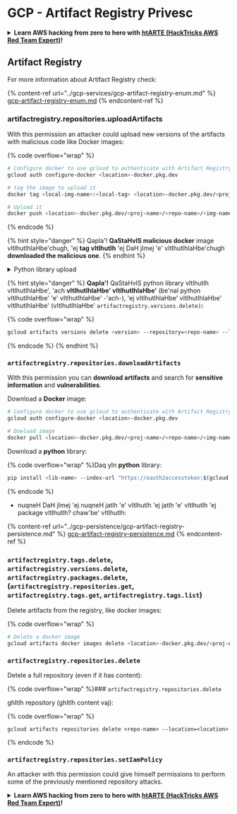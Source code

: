 # GCP - Artifact Registry Privesc

<details>

<summary><strong>Learn AWS hacking from zero to hero with</strong> <a href="https://training.hacktricks.xyz/courses/arte"><strong>htARTE (HackTricks AWS Red Team Expert)</strong></a><strong>!</strong></summary>

Other ways to support HackTricks:

* If you want to see your **company advertised in HackTricks** or **download HackTricks in PDF** Check the [**SUBSCRIPTION PLANS**](https://github.com/sponsors/carlospolop)!
* Get the [**official PEASS & HackTricks swag**](https://peass.creator-spring.com)
* Discover [**The PEASS Family**](https://opensea.io/collection/the-peass-family), our collection of exclusive [**NFTs**](https://opensea.io/collection/the-peass-family)
* **Join the** 💬 [**Discord group**](https://discord.gg/hRep4RUj7f) or the [**telegram group**](https://t.me/peass) or **follow** us on **Twitter** 🐦 [**@hacktricks_live**](https://twitter.com/hacktricks_live)**.**
* **Share your hacking tricks by submitting PRs to the** [**HackTricks**](https://github.com/carlospolop/hacktricks) and [**HackTricks Cloud**](https://github.com/carlospolop/hacktricks-cloud) github repos.

</details>

## Artifact Registry

For more information about Artifact Registry check:

{% content-ref url="../gcp-services/gcp-artifact-registry-enum.md" %}
[gcp-artifact-registry-enum.md](../gcp-services/gcp-artifact-registry-enum.md)
{% endcontent-ref %}

### artifactregistry.repositories.uploadArtifacts

With this permission an attacker could upload new versions of the artifacts with malicious code like Docker images:

{% code overflow="wrap" %}
```bash
# Configure docker to use gcloud to authenticate with Artifact Registry
gcloud auth configure-docker <location>-docker.pkg.dev

# tag the image to upload it
docker tag <local-img-name>:<local-tag> <location>-docker.pkg.dev/<proj-name>/<repo-name>/<img-name>:<tag>

# Upload it
docker push <location>-docker.pkg.dev/<proj-name>/<repo-name>/<img-name>:<tag>
```
{% endcode %}

{% hint style="danger" %}
Qapla'! **QaStaHvIS malicious docker** image vItlhutlhlaHbe'chugh, 'ej **tag vItlhutlh** 'ej DaH jImej 'e' vItlhutlhlaHbe'chugh **downloaded the malicious one**.
{% endhint %}

<details>

<summary>Python library upload</summary>

**Qapla'! library upload laH** (registry latest version download 'e' vItlhutlhlaHbe'chugh 'e' vItlhutlhlaHbe'chugh 'e' vItlhutlhlaHbe'chugh 'e' vItlhutlhlaHbe'chugh 'e' vItlhutlhlaHbe'chugh 'e' vItlhutlhlaHbe'chugh 'e' vItlhutlhlaHbe'chugh 'e' vItlhutlhlaHbe'chugh 'e' vItlhutlhlaHbe'chugh 'e' vItlhutlhlaHbe'chugh 'e' vItlhutlhlaHbe'chugh 'e' vItlhutlhlaHbe'chugh 'e' vItlhutlhlaHbe'chugh 'e' vItlhutlhlaHbe'chugh 'e' vItlhutlhlaHbe'chugh 'e' vItlhutlhlaHbe'chugh 'e' vItlhutlhlaHbe'chugh 'e' vItlhutlhlaHbe'chugh 'e' vItlhutlhlaHbe'chugh 'e' vItlhutlhlaHbe'chugh 'e' vItlhutlhlaHbe'chugh 'e' vItlhutlhlaHbe'chugh 'e' vItlhutlhlaHbe'chugh 'e' vItlhutlhlaHbe'chugh 'e' vItlhutlhlaHbe'chugh 'e' vItlhutlhlaHbe'chugh 'e' vItlhutlhlaHbe'chugh 'e' vItlhutlhlaHbe'chugh 'e' vItlhutlhlaHbe'chugh 'e' vItlhutlhlaHbe'chugh 'e' vItlhutlhlaHbe'chugh 'e' vItlhutlhlaHbe'chugh 'e' vItlhutlhlaHbe'chugh 'e' vItlhutlhlaHbe'chugh 'e' vItlhutlhlaHbe'chugh 'e' vItlhutlhlaHbe'chugh 'e' vItlhutlhlaHbe'chugh 'e' vItlhutlhlaHbe'chugh 'e' vItlhutlhlaHbe'chugh 'e' vItlhutlhlaHbe'chugh 'e' vItlhutlhlaHbe'chugh 'e' vItlhutlhlaHbe'chugh 'e' vItlhutlhlaHbe'chugh 'e' vItlhutlhlaHbe'chugh 'e' vItlhutlhlaHbe'chugh 'e' vItlhutlhlaHbe'chugh 'e' vItlhutlhlaHbe'chugh 'e' vItlhutlhlaHbe'chugh 'e' vItlhutlhlaHbe'chugh 'e' vItlhutlhlaHbe'chugh 'e' vItlhutlhlaHbe'chugh 'e' vItlhutlhlaHbe'chugh 'e' vItlhutlhlaHbe'chugh 'e' vItlhutlhlaHbe'chugh 'e' vItlhutlhlaHbe'chugh 'e' vItlhutlhlaHbe'chugh 'e' vItlhutlhlaHbe'chugh 'e' vItlhutlhlaHbe'chugh 'e' vItlhutlhlaHbe'chugh 'e' vItlhutlhlaHbe'chugh 'e' vItlhutlhlaHbe'chugh 'e' vItlhutlhlaHbe'chugh 'e' vItlhutlhlaHbe'chugh 'e' vItlhutlhlaHbe'chugh 'e' vItlhutlhlaHbe'chugh 'e' vItlhutlhlaHbe'chugh 'e' vItlhutlhlaHbe'chugh 'e' vItlhutlhlaHbe'chugh 'e' vItlhutlhlaHbe'chugh 'e' vItlhutlhlaHbe'chugh 'e' vItlhutlhlaHbe'chugh 'e' vItlhutlhlaHbe'chugh 'e' vItlhutlhlaHbe'chugh 'e' vItlhutlhlaHbe'chugh 'e' vItlhutlhlaHbe'chugh 'e' vItlhutlhlaHbe'chugh 'e' vItlhutlhlaHbe'chugh 'e' vItlhutlhlaHbe'chugh 'e' vItlhutlhlaHbe'chugh 'e' vItlhutlhlaHbe'chugh 'e' vItlhutlhlaHbe'chugh 'e' vItlhutlhlaHbe'chugh 'e' vItlhutlhlaHbe'chugh 'e' vItlhutlhlaHbe'chugh 'e' vItlhutlhlaHbe'chugh 'e' vItlhutlhlaHbe'chugh 'e' vItlhutlhlaHbe'chugh 'e' vItlhutlhlaHbe'chugh 'e' vItlhutlhlaHbe'chugh 'e' vItlhutlhlaHbe'chugh 'e' vItlhutlhlaHbe'chugh 'e' vItlhutlhlaHbe'chugh 'e' vItlhutlhlaHbe'chugh 'e' vItlhutlhlaHbe'chugh 'e' vItlhutlhlaHbe'chugh 'e' vItlhutlhlaHbe'chugh 'e' vItlhutlhlaHbe'chugh 'e' vItlhutlhlaHbe'chugh 'e' vItlhutlhlaHbe'chugh 'e' vItlhutlhlaHbe'chugh 'e' vItlhutlhlaHbe'chugh 'e' vItlhutlhlaHbe'chugh 'e' vItlhutlhlaHbe'chugh 'e' vItlhutlhlaHbe'chugh 'e' vItlhutlhlaHbe'chugh 'e' vItlhutlhlaHbe'chugh 'e' vItlhutlhlaHbe'chugh 'e' vItlhutlhlaHbe'chugh 'e' vItlhutlhlaHbe'chugh 'e' vItlhutlhlaHbe'chugh 'e' vItlhutlhlaHbe'chugh 'e' vItlhutlhlaHbe'chugh 'e' vItlhutlhlaHbe'chugh 'e' vItlhutlhlaHbe'chugh 'e' vItlhutlhlaHbe'chugh 'e' vItlhutlhlaHbe'chugh 'e' vItlhutlhlaHbe'chugh 'e' vItlhutlhlaHbe'chugh 'e' vItlhutlhlaHbe'chugh 'e' vItlhutlhlaHbe'chugh 'e' vItlhutlhlaHbe'chugh 'e' vItlhutlhlaHbe'chugh 'e' vItlhutlhlaHbe'chugh 'e' vItlhutlhlaHbe'chugh 'e' vItlhutlhlaHbe'chugh 'e' vItlhutlhlaHbe'chugh 'e' vItlhutlhlaHbe'chugh 'e' vItlhutlhlaHbe'chugh 'e' vItlhutlhlaHbe'chugh 'e' vItlhutlhlaHbe'chugh 'e' vItlhutlhlaHbe'chugh 'e' vItlhutlhlaHbe'chugh 'e' vItlhutlhlaHbe'chugh 'e' vItlhutlhlaHbe'chugh 'e' vItlhutlhlaHbe'chugh 'e' vItlhutlhlaHbe'chugh 'e' vItlhutlhlaHbe'chugh 'e' vItlhutlhlaHbe'chugh 'e' vItlhutlhlaHbe'chugh 'e' vItlhutlhlaHbe'chugh 'e' vItlhutlhlaHbe'chugh 'e' vItlhutlhlaHbe'chugh 'e' vItlhutlhlaHbe'chugh 'e' vItlhutlhlaHbe'chugh 'e' vItlhutlhlaHbe'chugh 'e' vItlhutlhlaHbe'chugh 'e' vItlhutlhlaHbe'chugh 'e' vItlhutlhlaHbe'chugh 'e' vItlhutlhlaHbe'chugh 'e' vItlhutlhlaHbe'chugh 'e' vItlhutlhlaHbe'chugh 'e' vItlhutlhlaHbe'chugh 'e' vItlhutlhlaHbe'chugh 'e' vItlhutlhlaHbe'chugh 'e' vItlhutlhlaHbe'chugh 'e' vItlhutlhlaHbe'chugh 'e' vItlhutlhlaHbe'chugh 'e' vItlhutlhlaHbe'chugh 'e' vItlhutlhlaHbe'chugh 'e' vItlhutlhlaHbe'chugh 'e' vItlhutlhlaHbe'chugh 'e' vItlhutlhlaHbe'chugh 'e' vItlhutlhlaHbe'chugh 'e' vItlhutlhlaHbe'chugh 'e' vItlhutlhlaHbe'chugh 'e' vItlhutlhlaHbe'chugh 'e' vItlhutlhlaHbe'chugh 'e' vItlhutlhlaHbe'chugh 'e' vItlhutlhlaHbe'chugh 'e' vItlhutlhlaHbe'chugh 'e' vItlhutlhlaHbe'chugh 'e' vItlhutlhlaHbe'chugh 'e' vItlhutlhlaHbe'chugh 'e' vItlhutlhlaHbe'chugh 'e' vItlhutlhlaHbe'chugh 'e' vItlhutlhlaHbe'chugh 'e' vItlhutlhlaHbe'chugh 'e' vItlhutlhlaHbe'chugh 'e' vItlhutlhlaHbe'chugh 'e' vItlhutlhlaHbe'chugh 'e' vItlhutlhlaHbe'chugh 'e' vItlhutlhlaHbe'chugh 'e' vItlhutlhlaHbe'chugh 'e' vItlhutlhlaHbe'chugh 'e' vItlhutlhlaHbe'chugh 'e' vItlhutlhlaHbe'chugh 'e' vItlhutlhlaHbe'chugh 'e' vItlhutlhlaHbe'chugh 'e' vItlhutlhlaHbe'chugh 'e' vItlhutlhlaHbe'chugh 'e' vItlhutlhlaHbe'chugh 'e' vItlhutlhlaHbe'chugh 'e' vItlhutlhlaHbe'chugh 'e' vItlhutlhlaHbe'chugh 'e' vItlhutlhlaHbe'chugh 'e' vItlhutlhlaHbe'chugh 'e' vItlhutlhlaHbe'chugh 'e' vItlhutlhlaHbe'chugh 'e' vItlhutlhlaHbe'chugh 'e' vItlhutlhlaHbe'chugh 'e' vItlhutlhlaHbe'chugh 'e' vItlhutlhlaHbe'chugh 'e' vItlhutlhlaHbe'chugh 'e' vItlhutlhlaHbe'chugh 'e' vItlhutlhlaHbe'chugh 'e' vItlhutlhlaHbe'chugh 'e' vItlhutlhlaHbe'chugh 'e' vItlhutlhlaHbe'chugh 'e' vItlhutlhlaHbe'chugh 'e' vItlhutlhlaHbe'chugh 'e' vItlhutlhlaHbe'chugh 'e' vItlhutlhlaHbe'chugh 'e' vItlhutlhlaHbe'chugh 'e' vItlhutlhlaHbe'chugh 'e' vItlhutlhlaHbe'chugh 'e' vItlhutlhlaHbe'chugh 'e' vItlhutlhlaHbe'chugh 'e' vItlhutlhlaHbe'chugh 'e' vItlhutlhlaHbe'chugh 'e' vItlhutlhlaHbe'chugh 'e' vItlhutlhlaHbe'chugh 'e' vItlhutlhlaHbe'chugh 'e' vItlhutlhlaHbe'chugh 'e' vItlhutlhlaHbe'chugh 'e' vItlhutlhlaHbe'chugh 'e' vItlhutlhlaHbe'chugh 'e' vItlhutlhlaHbe'chugh 'e' vItlhutlhlaHbe'chugh 'e' vItlhutlhlaHbe'chugh 'e' vItlhutlhlaHbe'chugh 'e' vItlhutlhlaHbe'chugh 'e' vItlhutlhlaHbe'chugh 'e' vItlhutlhlaHbe'chugh 'e' vItlh
```bash
rm -rf dist build hello_world.egg-info
```
</details>

{% hint style="danger" %}
**Qapla'!** QaStaHvIS python library vItlhutlh vItlhutlhlaHbe', 'ach **vItlhutlhlaHbe' vItlhutlhlaHbe'** (be'nal python vItlhutlhlaHbe' 'e' vItlhutlhlaHbe' -'ach-), 'ej vItlhutlhlaHbe' vItlhutlhlaHbe' vItlhutlhlaHbe' (vItlhutlhlaHbe' `artifactregistry.versions.delete)`**:**

{% code overflow="wrap" %}
```sh
gcloud artifacts versions delete <version> --repository=<repo-name> --location=<location> --package=<lib-name>
```
{% endcode %}
{% endhint %}

### `artifactregistry.repositories.downloadArtifacts`

With this permission you can **download artifacts** and search for **sensitive information** and **vulnerabilities**.

Download a **Docker** image:
```sh
# Configure docker to use gcloud to authenticate with Artifact Registry
gcloud auth configure-docker <location>-docker.pkg.dev

# Dowload image
docker pull <location>-docker.pkg.dev/<proj-name>/<repo-name>/<img-name>:<tag>
```
Download a **python** library:

{% code overflow="wrap" %}Daq yIn **python** library:
```bash
pip install <lib-name> --index-url "https://oauth2accesstoken:$(gcloud auth print-access-token)@<location>-python.pkg.dev/<project-id>/<repo-name>/simple/" --trusted-host <location>-python.pkg.dev --no-cache-dir
```
{% endcode %}

* nuqneH DaH jImej 'ej nuqneH jatlh 'e' vItlhutlh 'ej jatlh 'e' vItlhutlh 'ej package vItlhutlh? chaw'be' vItlhutlh:

{% content-ref url="../gcp-persistence/gcp-artifact-registry-persistence.md" %}
[gcp-artifact-registry-persistence.md](../gcp-persistence/gcp-artifact-registry-persistence.md)
{% endcontent-ref %}

### `artifactregistry.tags.delete`, `artifactregistry.versions.delete`, `artifactregistry.packages.delete`, (`artifactregistry.repositories.get`, `artifactregistry.tags.get`, `artifactregistry.tags.list`)

Delete artifacts from the registry, like docker images:

{% code overflow="wrap" %}
```bash
# Delete a docker image
gcloud artifacts docker images delete <location>-docker.pkg.dev/<proj-name>/<repo-name>/<img-name>:<tag>
```
### `artifactregistry.repositories.delete`

Detele a full repository (even if it has content):

{% code overflow="wrap" %}### `artifactregistry.repositories.delete`

ghItlh repository (ghItlh content vaj):

{% code overflow="wrap" %}
```
gcloud artifacts repositories delete <repo-name> --location=<location>
```
{% endcode %}

### `artifactregistry.repositories.setIamPolicy`

An attacker with this permission could give himself permissions to perform some of the previously mentioned repository attacks.

<details>

<summary><strong>Learn AWS hacking from zero to hero with</strong> <a href="https://training.hacktricks.xyz/courses/arte"><strong>htARTE (HackTricks AWS Red Team Expert)</strong></a><strong>!</strong></summary>

Other ways to support HackTricks:

* If you want to see your **company advertised in HackTricks** or **download HackTricks in PDF** Check the [**SUBSCRIPTION PLANS**](https://github.com/sponsors/carlospolop)!
* Get the [**official PEASS & HackTricks swag**](https://peass.creator-spring.com)
* Discover [**The PEASS Family**](https://opensea.io/collection/the-peass-family), our collection of exclusive [**NFTs**](https://opensea.io/collection/the-peass-family)
* **Join the** 💬 [**Discord group**](https://discord.gg/hRep4RUj7f) or the [**telegram group**](https://t.me/peass) or **follow** us on **Twitter** 🐦 [**@hacktricks_live**](https://twitter.com/hacktricks_live)**.**
* **Share your hacking tricks by submitting PRs to the** [**HackTricks**](https://github.com/carlospolop/hacktricks) and [**HackTricks Cloud**](https://github.com/carlospolop/hacktricks-cloud) github repos.

</details>

